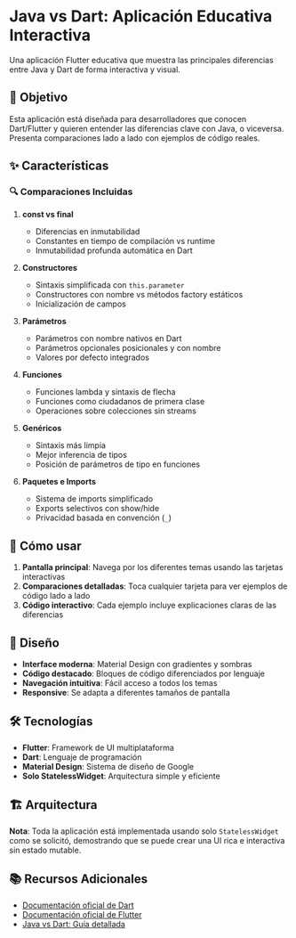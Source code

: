 # Java vs Dart: Aplicación Educativa Interactiva

Una aplicación Flutter educativa que muestra las principales diferencias entre Java y Dart de forma interactiva y visual.

## 🎯 Objetivo

Esta aplicación está diseñada para desarrolladores que conocen Dart/Flutter y quieren entender las diferencias clave con Java, o viceversa. Presenta comparaciones lado a lado con ejemplos de código reales.

## ✨ Características

### 🔍 Comparaciones Incluidas

1. **const vs final**
   - Diferencias en inmutabilidad
   - Constantes en tiempo de compilación vs runtime
   - Inmutabilidad profunda automática en Dart

2. **Constructores**
   - Sintaxis simplificada con `this.parameter`
   - Constructores con nombre vs métodos factory estáticos
   - Inicialización de campos

3. **Parámetros**
   - Parámetros con nombre nativos en Dart
   - Parámetros opcionales posicionales y con nombre
   - Valores por defecto integrados

4. **Funciones**
   - Funciones lambda y sintaxis de flecha
   - Funciones como ciudadanos de primera clase
   - Operaciones sobre colecciones sin streams

5. **Genéricos**
   - Sintaxis más limpia
   - Mejor inferencia de tipos
   - Posición de parámetros de tipo en funciones

6. **Paquetes e Imports**
   - Sistema de imports simplificado
   - Exports selectivos con show/hide
   - Privacidad basada en convención (`_`)

## 🚀 Cómo usar

1. **Pantalla principal**: Navega por los diferentes temas usando las tarjetas interactivas
2. **Comparaciones detalladas**: Toca cualquier tarjeta para ver ejemplos de código lado a lado
3. **Código interactivo**: Cada ejemplo incluye explicaciones claras de las diferencias

## 🎨 Diseño

- **Interface moderna**: Material Design con gradientes y sombras
- **Código destacado**: Bloques de código diferenciados por lenguaje
- **Navegación intuitiva**: Fácil acceso a todos los temas
- **Responsive**: Se adapta a diferentes tamaños de pantalla

## 🛠️ Tecnologías

- **Flutter**: Framework de UI multiplataforma
- **Dart**: Lenguaje de programación
- **Material Design**: Sistema de diseño de Google
- **Solo StatelessWidget**: Arquitectura simple y eficiente

## 🏗️ Arquitectura

**Nota**: Toda la aplicación está implementada usando solo `StatelessWidget` como se solicitó, demostrando que se puede crear una UI rica e interactiva sin estado mutable.

## 📚 Recursos Adicionales

- [Documentación oficial de Dart](https://dart.dev/guides)
- [Documentación oficial de Flutter](https://flutter.dev/docs)
- [Java vs Dart: Guía detallada](https://dart.dev/guides/language/coming-from/java-to-dart)
